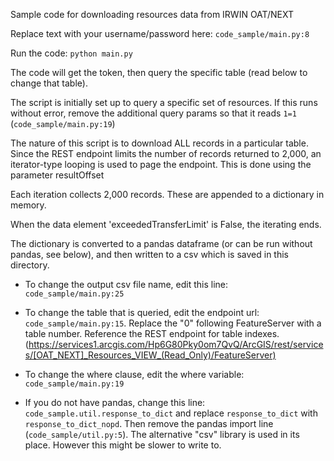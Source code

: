 Sample code for downloading resources data from IRWIN OAT/NEXT 

Replace text with your username/password here:
`code_sample/main.py:8`

Run the code: `python main.py`

The code will get the token, then query the specific table (read below to change that table).

The script is initially set up to query a specific set of resources. If this runs without error, 
remove the additional query params so that it reads `1=1` (`code_sample/main.py:19`)

The nature of this script is to download ALL records in a particular table. 
Since the REST endpoint limits the number of records returned to 2,000, an iterator-type looping is used to page the endpoint. 
This is done using the parameter resultOffset

Each iteration collects 2,000 records. These are appended to a dictionary in memory.

When the data element 'exceededTransferLimit' is False, the iterating ends.

The dictionary is converted to a pandas dataframe (or can be run without pandas, see below), and then written to a csv which is saved in this directory.

- To change the output csv file name, edit this line: `code_sample/main.py:25`


- To change the table that is queried, edit the endpoint url: `code_sample/main.py:15`. Replace the "0" following FeatureServer with a table number.
Reference the REST endpoint for table indexes.
(https://services1.arcgis.com/Hp6G80Pky0om7QvQ/ArcGIS/rest/services/[OAT_NEXT]_Resources_VIEW_(Read_Only)/FeatureServer)

- To change the where clause, edit the where variable: `code_sample/main.py:19`

- If you do not have pandas, change this line: `code_sample.util.response_to_dict` and replace `response_to_dict`
 with `response_to_dict_nopd`. Then remove the pandas import line (`code_sample/util.py:5`). The alternative "csv" library is used in its place. However this might be slower to write to.




